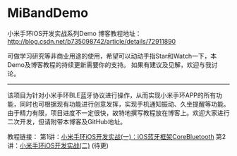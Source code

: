 # MiBandDemo
小米手环iOS开发实战系列Demo
博客教程地址：http://blog.csdn.net/b735098742/article/details/72911890 

可做学习研究等非商业用途的使用，希望可以动动手指Star和Watch一下，本Demo及博客教程的持续更新需要你的支持。
如果有建议及见解，欢迎与我讨论。

----

该项目为针对小米手环BLE蓝牙协议进行操作，从而实现小米手环APP的所有功能，同时也可根据现有功能进行创意发挥，实现手机通知振动、久坐提醒等功能。
由于精力有限，项目进度不一定很快，故特地撰写教程放在博客上。欢迎大家进行二次开发，但请附带本博客及GitHub地址。

教程链接：
第1讲：[小米手环iOS开发实战(一)：iOS蓝牙框架CoreBluetooth](http://blog.csdn.net/b735098742/article/details/72911890)
第2讲：[小米手环iOS开发实战(二)]() (待更)
